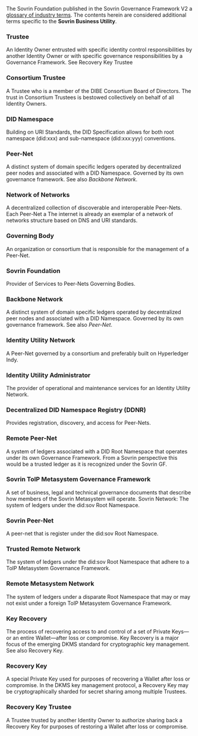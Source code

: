 The Sovrin Foundation published in the Sovrin Governance Framework V2 a [glossary of industry terms](https://docs.google.com/document/d/1gfIz5TT0cNp2kxGMLFXr19x1uoZsruUe_0glHst2fZ8). The contents herein are considered additional terms specific to the **Sovrin Business Utility**.

### Trustee
An Identity Owner entrusted with specific identity control responsibilities by another Identity Owner or with specific governance responsibilities by a Governance Framework. See Recovery Key Trustee

### Consortium Trustee
A Trustee who is a member of the DIBE Consortium Board of Directors. The trust in Consortium Trustees is bestowed collectively on behalf of all Identity Owners.

### DID Namespace

Building on URI Standards, the DID Specification allows for both  root namespace (did:xxx) and sub-namespace (did:xxx:yyy) conventions.

### Peer-Net

A distinct system of domain specific ledgers operated by decentralized peer nodes and associated with a DID Namespace. Governed by its own governance framework. See also *Backbone Network*.

### Network of Networks

A decentralized collection of discoverable and interoperable Peer-Nets. Each Peer-Net a The internet is already an exemplar of a network of networks structure based on DNS and URI standards.

### Governing Body

An organization or consortium that is responsible for the management of a Peer-Net.

### Sovrin Foundation

Provider of Services to Peer-Nets Governing Bodies.

### Backbone Network

A distinct system of domain specific ledgers operated by decentralized peer nodes and associated with a DID Namespace. Governed by its own governance framework. See also *Peer-Net*.

### Identity Utility Network

A Peer-Net governed by a consortium and preferably built on Hyperledger Indy.

### Identity Utility Administrator

The provider of operational and maintenance services for an Identity Utility Network.

### Decentralized DID Namespace Registry (DDNR)

Provides registration, discovery, and access for Peer-Nets.

### Remote Peer-Net

A system of ledgers associated with a DID Root Namespace that operates under its own Governance Framework. From a Sovrin perspective this would be a trusted ledger as it is recognized under the Sovrin GF.

### Sovrin ToIP Metasystem Governance Framework

A set of business, legal and technical governance documents that describe how members of the Sovrin Metasystem will operate.
Sovrin Network: The system of ledgers under the did:sov Root Namespace.

### Sovrin Peer-Net

A peer-net that is register under the did:sov Root Namespace.

### Trusted Remote Network

The system of ledgers under the did:sov Root Namespace that adhere to a ToIP Metasystem Governance Framework.

### Remote Metasystem Network

The system of ledgers under a disparate Root Namespace that may or may not exist under a foreign ToIP Metasystem Governance Framework.

### Key Recovery
The process of recovering access to and control of a set of Private Keys—or an entire Wallet—after loss or compromise. Key Recovery is a major focus of the emerging DKMS standard for cryptographic key management. See also Recovery Key.

### Recovery Key
A special Private Key used for purposes of recovering a Wallet after loss or compromise. In the DKMS key management protocol, a Recovery Key may be cryptographically sharded for secret sharing among multiple Trustees.

### Recovery Key Trustee
A Trustee trusted by another Identity Owner to authorize sharing back a Recovery Key for purposes of restoring a Wallet after loss or compromise.
